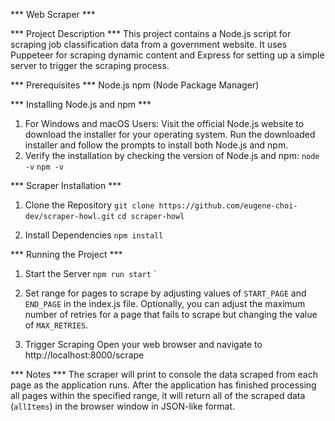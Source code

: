 *** Web Scraper ***

*** Project Description ***
This project contains a Node.js script for scraping job classification data from a government website. It uses Puppeteer for scraping dynamic content and Express for setting up a simple server to trigger the scraping process.

*** Prerequisites ***
Node.js
npm (Node Package Manager)

*** Installing Node.js and npm ***
1. For Windows and macOS Users:
    Visit the official Node.js website to download the installer for your operating system.
    Run the downloaded installer and follow the prompts to install both Node.js and npm.
2. Verify the installation by checking the version of Node.js and npm:
    `node -v`
    `npm -v`

*** Scraper Installation ***
1. Clone the Repository
    `git clone https://github.com/eugene-choi-dev/scraper-howl.git`
    `cd scraper-howl`

2. Install Dependencies
    `npm install`

*** Running the Project ***
1. Start the Server
    `npm run start`
`
2. Set range for pages to scrape by adjusting values of `START_PAGE` and `END_PAGE` in the index.js file. Optionally, you can adjust the maximum number of retries for a page that fails to scrape but changing the value of `MAX_RETRIES`.

3. Trigger Scraping
    Open your web browser and navigate to http://localhost:8000/scrape

*** Notes ***
The scraper will print to console the data scraped from each page as the application runs. After the application has finished processing all pages within the specified range, it will return all of the scraped data (`allItems`) in the browser window in JSON-like format.